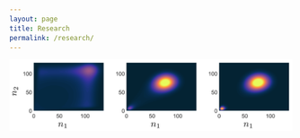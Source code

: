 ```yaml
---
layout: page
title: Research
permalink: /research/
---
```


<div class="figure-container-horizontal-full">
    <div class="figure">
         <img src="../images/output.png">
  </div>
</div>

